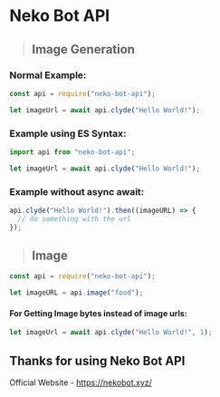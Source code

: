# Neko Bot API

> ## Image Generation

### Normal Example:

```js
const api = require("neko-bot-api");

let imageUrl = await api.clyde("Hello World!");
```

### Example using ES Syntax:

```js
import api from "neko-bot-api";

let imageUrl = await api.clyde("Hello World!");
```

### Example without async await:

```js
api.clyde("Hello World!").then((imageURL) => {
  // do something with the url
});
```

> ## Image

```js
const api = require("neko-bot-api");

let imageURL = api.image("food");
```

#### For Getting Image bytes instead of image urls:

```js
let imageUrl = await api.clyde("Hello World!", 1);
```

## Thanks for using Neko Bot API

Official Website - https://nekobot.xyz/
